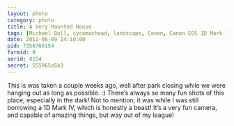 ```yaml
---
layout: photo
category: photo
title: A Very Haunted House
tags: [Michael Ball, cycomachead, landscape, Canon, Canon EOS 1D Mark IV, EF 24-70 f2.8L, Haunted Mansion, DLR, DLA, Disney, Disneyland, New Orleans Square, NOS, HDR, HDRI, night, attraction, theme park, rides, Disneyland Resort, house, mansion, Anaheim]
date: 2012-06-09 14:10:00
pid: 7356766154
farmid: 9
serid: 8154
secret: 555965a5b3
---
```


This is was taken a couple weeks ago, well after park closing while we were hanging out as long as possible. :) There’s always so many fun shots of this place, especially in the dark! Not to mention, it was while I was still borrowing a 1D Mark IV, which is honestly a beast! It’s a very fun camera, and capable of amazing things, but way out of my league!
